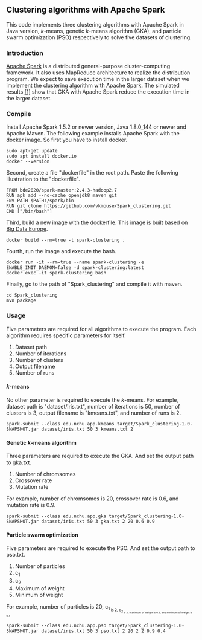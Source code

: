 ## Clustering algorithms with Apache Spark
This code implements three clustering algorithms with Apache Spark in Java version, *k*-means, genetic *k*-means algorithm (GKA), and particle swarm optimization (PSO) respectively to solve five datasets of clustering.

### Introduction
[Apache Spark](https://spark.apache.org/) is a distributed general-purpose cluster-computing framework. It also uses MapReduce architecture to realize the distribution program. We expect to save execution time in the larger dataset when we implement the clustering algorithm with Apache Spark. The simulated results [[1]](https://doi.org/10.1016/j.jpdc.2017.10.020) show that GKA with Apache Spark reduce the execution time in the larger dataset.

### Compile
Install Apache Spark 1.5.2 or newer version, Java 1.8.0_144 or newer and Apache Maven. The following example installs Apache Spark with the docker image. So first you have to install docker. 

    sudo apt-get update
    sudo apt install docker.io
    docker --version
    
Second, create a file "dockerfile" in the root path. Paste the following illustration to the "dockerfile".

    FROM bde2020/spark-master:2.4.3-hadoop2.7
    RUN apk add --no-cache openjdk8 maven git
    ENV PATH $PATH:/spark/bin
    RUN git clone https://github.com/vkmouse/Spark_clustering.git
    CMD ["/bin/bash"]

Third, build a new image with the dockerfile. This image is built based on [Big Data Europe](https://github.com/big-data-europe/docker-spark).

    docker build --rm=true -t spark-clustering .
    
Fourth, run the image and execute the bash.

    docker run -it --rm=true --name spark-clustering -e ENABLE_INIT_DAEMON=false -d spark-clustering:latest
    docker exec -it spark-clustering bash
    
Finally, go to the path of "Spark_clustering" and compile it with maven.

    cd Spark_clustering
    mvn package

### Usage
Five parameters are required for all algorithms to execute the program. Each algorithm requires specific parameters for itself.
1. Dataset path
2. Number of iterations
3. Number of clusters
4. Output filename
5. Number of runs

#### *k*-means
No other parameter is required to execute the *k*-means. For example, dataset path is "dataset/iris.txt", number of iterations is 50, number of clusters is 3, output filename is "kmeans.txt", and number of runs is 2.

    spark-submit --class edu.nchu.app.kmeans target/Spark_clustering-1.0-SNAPSHOT.jar dataset/iris.txt 50 3 kmeans.txt 2

#### Genetic *k*-means algorithm
Three parameters are required to execute the GKA. And set the output path to gka.txt.
1. Number of chromsomes
2. Crossover rate
3. Mutation rate

For example, number of chromsomes is 20, crossover rate is 0.6, and mutation rate is 0.9.
 
    spark-submit --class edu.nchu.app.gka target/Spark_clustering-1.0-SNAPSHOT.jar dataset/iris.txt 50 3 gka.txt 2 20 0.6 0.9


#### Particle swarm optimization
Five parameters are required to execute the PSO. And set the output path to pso.txt.
1. Number of particles
2. c<sub>1<sub>
3. c<sub>2<sub>
4. Maximum of weight
5. Minimum of weight

For example, number of particles is 20, c<sub>1<sub> is 2, c<sub>2<sub> is 2, maximum of weight is 0.9, and  minimum of weight is 0.4
 
    spark-submit --class edu.nchu.app.pso target/Spark_clustering-1.0-SNAPSHOT.jar dataset/iris.txt 50 3 pso.txt 2 20 2 2 0.9 0.4

